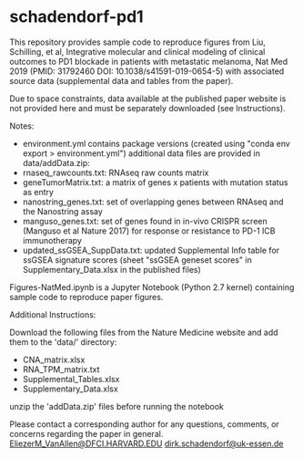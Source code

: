 # schadendorf-pd1

This repository provides sample code to reproduce figures from Liu, Schilling, et al, Integrative molecular and clinical modeling of clinical outcomes to PD1 blockade in patients with metastatic melanoma, Nat Med 2019 (PMID: 31792460 DOI: 10.1038/s41591-019-0654-5) with associated source data (supplemental data and tables from the paper).

Due to space constraints, data available at the published paper website is not provided here and must be separately downloaded (see Instructions).

Notes:
- environment.yml contains package versions (created using "conda env export > environment.yml")
additional data files are provided in data/addData.zip:
- rnaseq_rawcounts.txt: RNAseq raw counts matrix
- geneTumorMatrix.txt: a matrix of genes x patients with mutation status as entry
- nanostring_genes.txt: set of overlapping genes between RNAseq and the Nanostring assay
- manguso_genes.txt: set of genes found in in-vivo CRISPR screen (Manguso et al Nature 2017) for response or resistance to PD-1 ICB immunotherapy
- updated_ssGSEA_SuppData.txt: updated Supplemental Info table for ssGSEA signature scores (sheet "ssGSEA geneset scores" in Supplementary_Data.xlsx in the published files)

Figures-NatMed.ipynb is a Jupyter Notebook (Python 2.7 kernel) containing sample code to reproduce paper figures. 

Additional Instructions:

Download the following files from the Nature Medicine website and add them to the 'data/' directory:
- CNA_matrix.xlsx
- RNA_TPM_matrix.txt
- Supplemental_Tables.xlsx
- Supplementary_Data.xlsx

unzip the 'addData.zip' files before running the notebook


Please contact a corresponding author for any questions, comments, or concerns regarding the paper in general.
EliezerM_VanAllen@DFCI.HARVARD.EDU
dirk.schadendorf@uk-essen.de
